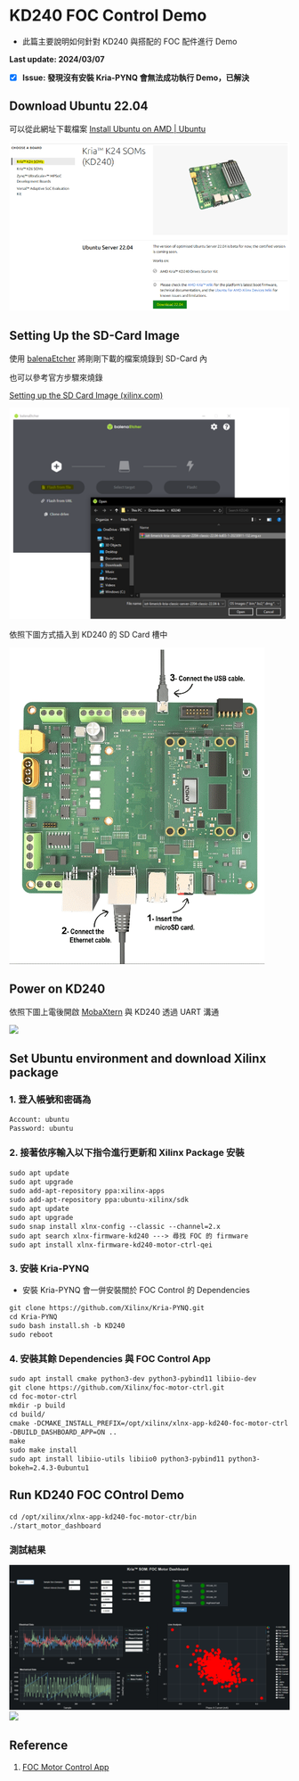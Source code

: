 # KD240 FOC Control Demo
+ 此篇主要說明如何針對 KD240 與搭配的 FOC 配件進行 Demo

**Last update: 2024/03/07**
- [x] **Issue: 發現沒有安裝 Kria-PYNQ 會無法成功執行 Demo，已解決**

## Download Ubuntu 22.04
可以從此網址下載檔案
[Install Ubuntu on AMD | Ubuntu](https://ubuntu.com/download/amd)

​<img src="../BIST/Images/Ubuntu 22.04.png"/>

## Setting Up the SD-Card Image 
使用 [balenaEtcher](https://etcher.balena.io/) 將剛剛下載的檔案燒錄到 SD-Card 內

也可以參考官方步驟來燒錄

[Setting up the SD Card Image (xilinx.com)](https://www.xilinx.com/products/som/kria/kd240-drives-starter-kit/kd240-getting-started/setting-up-the-sd-card-image.html)

<img src="../BIST/Images/Program SD Card.png"/>

依照下圖方式插入到 KD240 的 SD Card 槽中

<img src="../BIST/Images/KD240 Hardware Setting.png"/>

## Power on KD240

依照下圖上電後開啟 [MobaXtern](https://mobaxterm.mobatek.net/download.html) 與 KD240 透過 UART 溝通

<img src="../BIST/Images/Uart communication.png"/>

## Set Ubuntu environment and download Xilinx package
### 1. 登入帳號和密碼為
```
Account: ubuntu
Password: ubuntu
```

### 2. 接著依序輸入以下指令進行更新和 Xilinx Package 安裝
```
sudo apt update
sudo apt upgrade
sudo add-apt-repository ppa:xilinx-apps
sudo add-apt-repository ppa:ubuntu-xilinx/sdk
sudo apt update
sudo apt upgrade
sudo snap install xlnx-config --classic --channel=2.x
sudo apt search xlnx-firmware-kd240 ---> 尋找 FOC 的 firmware
sudo apt install xlnx-firmware-kd240-motor-ctrl-qei
```

### 3. 安裝 Kria-PYNQ
+ 安裝 Kria-PYNQ 會一併安裝關於 FOC Control 的 Dependencies
```
git clone https://github.com/Xilinx/Kria-PYNQ.git
cd Kria-PYNQ
sudo bash install.sh -b KD240
sudo reboot
```

### 4. 安裝其餘 Dependencies 與 FOC Control App
```
sudo apt install cmake python3-dev python3-pybind11 libiio-dev
git clone https://github.com/Xilinx/foc-motor-ctrl.git
cd foc-motor-ctrl
mkdir -p build
cd build/
cmake -DCMAKE_INSTALL_PREFIX=/opt/xilinx/xlnx-app-kd240-foc-motor-ctrl -DBUILD_DASHBOARD_APP=ON ..
make
sudo make install
sudo apt install libiio-utils libiio0 python3-pybind11 python3-bokeh=2.4.3-0ubuntu1
```

## Run KD240 FOC COntrol Demo
```
cd /opt/xilinx/xlnx-app-kd240-foc-motor-ctr/bin
./start_motor_dashboard
```

### 測試結果
<img src="Images/FOC.png"/>
<img src="Images/FOC.gif"/>

## Reference
1. [FOC Motor Control App](https://github.com/Xilinx/foc-motor-ctrl)



